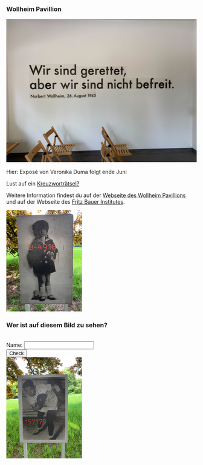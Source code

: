 ### Wollheim Pavillion

<img src="Wollheim_Bild1.jpg" width="600">

Hier: Exposé von Veronika Duma folgt ende Juni

Lust auf ein [Kreuzworträtsel?](https://www.xwords-generator.de/de/solve/dshbk)

Weitere Information findest du auf der [Webseite des Wollheim Pavillions ](http://www.wollheim-memorial.de/de/home)und auf der Webseite des [Fritz Bauer Institutes](https://www.fritz-bauer-institut.de).

<img src="Wollheim_Bild2.jpg" width="200">

<h3>Wer ist auf diesem Bild zu sehen?</h3>
<br>
<form name="f1">
  Name: <input type="text" name="studentAnswer" size="20">
  <br>
  <input type="button" value="Check" onClick="checkAnswers()">
</form>

<img src="Wollheim_Bild3.jpg" width="200">


<script>
function checkAnswers() {
// document.$formName.$inputName
  Student_answer = document.f1.studentAnswer.value
  Teacher_answer = "Hallo"

  if (Student_answer.length == 0 || Teacher_answer.length == 0) {
    alert("Gebe den Namen ein.");
    return false;
  }

  if (Student_answer == Teacher_answer) {
    alert("Super! Deine Antwort ist korrekt!);
  } else {
    alert("Falsch, versuche es noch einmal");
    //NOTE: here the button must be disabled
  }

}
  
</script>

